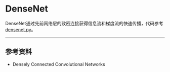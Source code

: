 # DenseNet

DenseNet通过先前网络层的致密连接获得信息流和梯度流的快速传播，代码参考[densenet.py](https://github.com/guanfuchen/DeepNetModel/tree/master/object_classification/densenet)。

---
## 参考资料
- Densely Connected Convolutional Networks
